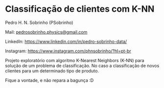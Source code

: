 # Classificação de clientes com K-NN

Pedro H. N. Sobrinho (PSobrinho)

Mail: pedrosobrinho.physics@gmail.com

LinkedIn: https://www.linkedin.com/in/pedro-sobrinho-data/

Instagram: https://www.instagram.com/phnsobrinho/?hl=pt-br

Projeto exploratório com algoritmo K-Nearest Neighbors (K-NN) para solução de um problema de classificação. 
No caso a classificação de novos clientes para um determinado tipo de produto.

Fique a vontade, e não repara a bagunça :D